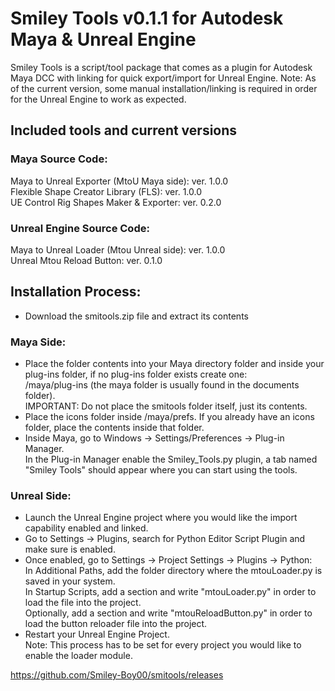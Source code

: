 # Smiley Tools v0.1.1 for Autodesk Maya & Unreal Engine

Smiley Tools is a script/tool package that comes as a plugin for Autodesk Maya DCC with linking for quick export/import for Unreal Engine.
Note: As of the current version, some manual installation/linking is required in order for the Unreal Engine to work as expected. 

## Included tools and current versions
### Maya Source Code:
Maya to Unreal Exporter (MtoU Maya side): ver. 1.0.0<br />
Flexible Shape Creator Library (FLS): ver. 1.0.0<br />
UE Control Rig Shapes Maker & Exporter: ver. 0.2.0<br />

### Unreal Engine Source Code:
Maya to Unreal Loader (Mtou Unreal side): ver. 1.0.0<br />
Unreal Mtou Reload Button: ver. 0.1.0<br />

## Installation Process:
- Download the smitools.zip file and extract its contents
### Maya Side:
- Place the folder contents into your Maya directory folder and inside your plug-ins folder, if no plug-ins folder exists create one: <br />
  /maya/plug-ins (the maya folder is usually found in the documents folder).<br />
  IMPORTANT: Do not place the smitools folder itself, just its contents.
- Place the icons folder inside /maya/prefs. If you already have an icons folder, place the contents inside that folder.
- Inside Maya, go to Windows -> Settings/Preferences -> Plug-in Manager.<br />
  In the Plug-in Manager enable the Smiley_Tools.py plugin, a tab named "Smiley Tools" should appear where you can start using the tools.
### Unreal Side:
- Launch the Unreal Engine project where you would like the import capability enabled and linked.
- Go to Settings -> Plugins, search for Python Editor Script Plugin and make sure is enabled.
- Once enabled, go to Settings -> Project Settings -> Plugins -> Python:<br />
  In Additional Paths, add the folder directory where the mtouLoader.py is saved in your system.<br />
  In Startup Scripts, add a section and write "mtouLoader.py" in order to load the file into the project.<br />
  Optionally, add a section and write "mtouReloadButton.py" in order to load the button reloader file into the project.<br />
- Restart your Unreal Engine Project.<br />
Note: This process has to be set for every project you would like to enable the loader module.

https://github.com/Smiley-Boy00/smitools/releases
